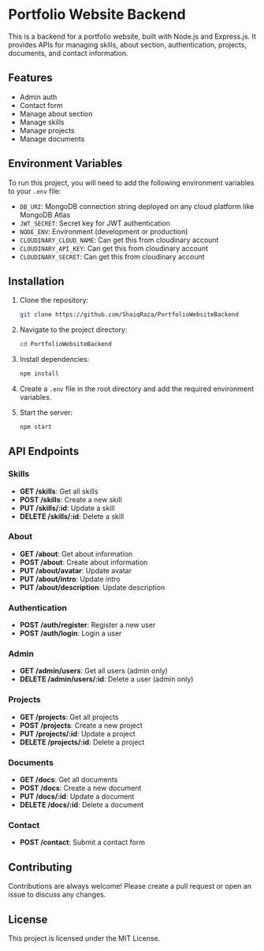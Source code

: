 # Portfolio Website Backend

This is a backend for a portfolio website, built with Node.js and Express.js. It provides APIs for managing skills, about section, authentication, projects, documents, and contact information.

## Features

- Admin auth
- Contact form
- Manage about section
- Manage skills
- Manage projects
- Manage documents

## Environment Variables

To run this project, you will need to add the following environment variables to your `.env` file:

- `DB_URI`: MongoDB connection string deployed on any cloud platform like MongoDB Atlas
- `JWT_SECRET`: Secret key for JWT authentication
- `NODE_ENV`: Environment (development or production)
- `CLOUDINARY_CLOUD_NAME`: Can get this from cloudinary account
- `CLOUDINARY_API_KEY`: Can get this from cloudinary account
- `CLOUDINARY_SECRET`: Can get this from cloudinary account

## Installation

1. Clone the repository:
    ```bash
    git clone https://github.com/ShaiqRaza/PortfolioWebsiteBackend
    ```

2. Navigate to the project directory:
    ```bash
    cd PortfolioWebsiteBackend
    ```

3. Install dependencies:
    ```bash
    npm install
    ```

4. Create a `.env` file in the root directory and add the required environment variables.

5. Start the server:
    ```bash
    npm start
    ```

## API Endpoints

### Skills

- **GET /skills**: Get all skills
- **POST /skills**: Create a new skill
- **PUT /skills/:id**: Update a skill
- **DELETE /skills/:id**: Delete a skill

### About

- **GET /about**: Get about information
- **POST /about**: Create about information
- **PUT /about/avatar**: Update avatar
- **PUT /about/intro**: Update intro
- **PUT /about/description**: Update description

### Authentication

- **POST /auth/register**: Register a new user
- **POST /auth/login**: Login a user

### Admin

- **GET /admin/users**: Get all users (admin only)
- **DELETE /admin/users/:id**: Delete a user (admin only)

### Projects

- **GET /projects**: Get all projects
- **POST /projects**: Create a new project
- **PUT /projects/:id**: Update a project
- **DELETE /projects/:id**: Delete a project

### Documents

- **GET /docs**: Get all documents
- **POST /docs**: Create a new document
- **PUT /docs/:id**: Update a document
- **DELETE /docs/:id**: Delete a document

### Contact

- **POST /contact**: Submit a contact form

## Contributing

Contributions are always welcome! Please create a pull request or open an issue to discuss any changes.

## License

This project is licensed under the MIT License.